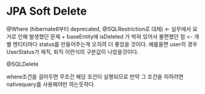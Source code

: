 # JPA Soft Delete

@Where (hibernate6부터 deprecated, @SQLRestriction로 대체) <- 실무에서 요거로 인해 발생했던 문제 + baseEntity에 isDeleted 가 박혀 있어서 불편했던 점 <- 개별 엔티티마다 status를 만들어주는게 오히려 더 좋았을 것이다. 예를들면 user의 경우 UserStatus가 재직, 퇴직 이런식의 구분값이 나았을것이다.

@SQLDelete

where조건을 걸어두면 무조건 해당 조건이 실행되므로 만약 그 조건을 피하려면 nativequery를 사용해야만 하는듯하다.

